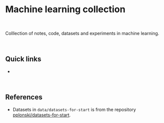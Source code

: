 # Machine learning collection

<br>

Colllection of notes, code, datasets and experiments in machine learning.

<br>

## Quick links

* 
  
<br>

## References

* Datasets in `data/datasets-for-start` is from the repository [pplonski/datasets-for-start](https://github.com/pplonski/datasets-for-start).

